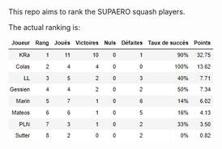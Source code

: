 This repo aims to rank the SUPAERO squash players.

The actual ranking is:

![Ranking](Classement.PNG)
